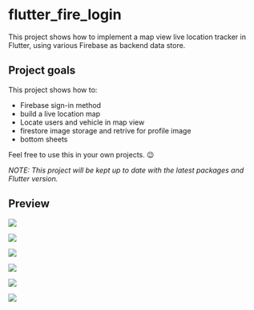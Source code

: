 # flutter_fire_login


This project shows how to implement a map view live location tracker  in Flutter, using various Firebase as backend data store.


## Project goals

This project shows how to:

- Firebase sign-in method
- build a live location map
- Locate users and vehicle in map view
- firestore image storage and retrive for profile image
- bottom sheets



Feel free to use this in your own projects. 😉

_NOTE: This project will be kept up to date with the latest packages and Flutter version._

## Preview

![](screenshots/login.png)

![](screenshots/signup.png)


![](screenshots/home_1.png)

![](screenshots/user_profile_1.png)

![](screenshots/users_view_1.png)

![](screenshots/profile_view_1.png)

